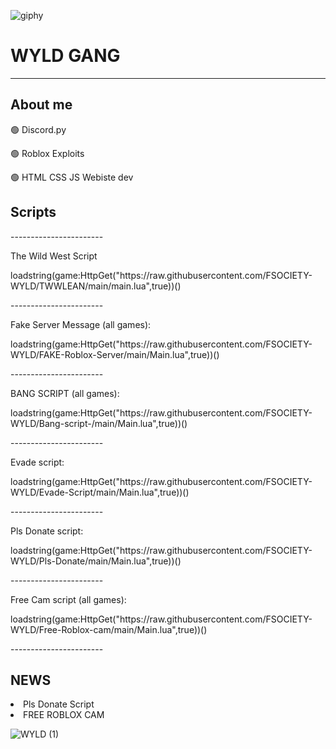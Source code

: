 

![giphy](https://user-images.githubusercontent.com/121406222/209567419-3471bcfb-7eb7-4f49-8108-30f269af8ed4.gif)

<h1>WYLD GANG </h1>

<hr>

<h2> About me</h2>

<p>🟢 Discord.py </p>
<p>🟢 Roblox Exploits </p>
<p>🟢 HTML CSS JS Webiste dev </p>



<h2> Scripts </h2>
-----------------------
<p>The Wild West Script</p>
    <p>loadstring(game:HttpGet("https://raw.githubusercontent.com/FSOCIETY-WYLD/TWWLEAN/main/main.lua",true))()</p>  
-----------------------
<p>Fake Server Message (all games):</p>
    <p>loadstring(game:HttpGet("https://raw.githubusercontent.com/FSOCIETY-WYLD/FAKE-Roblox-Server/main/Main.lua",true))()</p>
-----------------------
<p>BANG SCRIPT (all games):</p>
    <p>loadstring(game:HttpGet("https://raw.githubusercontent.com/FSOCIETY-WYLD/Bang-script-/main/Main.lua",true))()</p>
-----------------------
<p>Evade script:</p>
    <p>loadstring(game:HttpGet("https://raw.githubusercontent.com/FSOCIETY-WYLD/Evade-Script/main/Main.lua",true))()</p>
-----------------------
<p>Pls Donate script:</p>
    <p>loadstring(game:HttpGet("https://raw.githubusercontent.com/FSOCIETY-WYLD/Pls-Donate/main/Main.lua",true))()</p>
-----------------------
<p>Free Cam script (all games):</p>
    <p>loadstring(game:HttpGet("https://raw.githubusercontent.com/FSOCIETY-WYLD/Free-Roblox-cam/main/Main.lua",true))()</p>
-----------------------

<h2> NEWS </h2>

<li>Pls Donate Script</li>
<li>FREE ROBLOX CAM </li>

![WYLD (1)](https://user-images.githubusercontent.com/121406222/209567557-251db547-bda0-4868-a2dc-4d697fc0758e.png)

